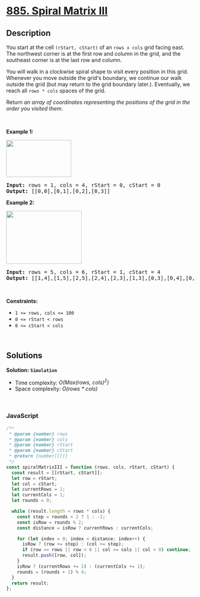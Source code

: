 # [885. Spiral Matrix III](https://leetcode.com/problems/spiral-matrix-iii)

## Description

<div class="elfjS" data-track-load="description_content"><p>You start at the cell <code>(rStart, cStart)</code> of an <code>rows x cols</code> grid facing east. The northwest corner is at the first row and column in the grid, and the southeast corner is at the last row and column.</p>

<p>You will walk in a clockwise spiral shape to visit every position in this grid. Whenever you move outside the grid's boundary, we continue our walk outside the grid (but may return to the grid boundary later.). Eventually, we reach all <code>rows * cols</code> spaces of the grid.</p>

<p>Return <em>an array of coordinates representing the positions of the grid in the order you visited them</em>.</p>

<p>&nbsp;</p>
<p><strong class="example">Example 1:</strong></p>
<img alt="" src="https://s3-lc-upload.s3.amazonaws.com/uploads/2018/08/24/example_1.png" style="width: 174px; height: 99px;">
<pre><strong>Input:</strong> rows = 1, cols = 4, rStart = 0, cStart = 0
<strong>Output:</strong> [[0,0],[0,1],[0,2],[0,3]]
</pre>

<p><strong class="example">Example 2:</strong></p>
<img alt="" src="https://s3-lc-upload.s3.amazonaws.com/uploads/2018/08/24/example_2.png" style="width: 202px; height: 142px;">
<pre><strong>Input:</strong> rows = 5, cols = 6, rStart = 1, cStart = 4
<strong>Output:</strong> [[1,4],[1,5],[2,5],[2,4],[2,3],[1,3],[0,3],[0,4],[0,5],[3,5],[3,4],[3,3],[3,2],[2,2],[1,2],[0,2],[4,5],[4,4],[4,3],[4,2],[4,1],[3,1],[2,1],[1,1],[0,1],[4,0],[3,0],[2,0],[1,0],[0,0]]
</pre>

<p>&nbsp;</p>
<p><strong>Constraints:</strong></p>

<ul>
	<li><code>1 &lt;= rows, cols &lt;= 100</code></li>
	<li><code>0 &lt;= rStart &lt; rows</code></li>
	<li><code>0 &lt;= cStart &lt; cols</code></li>
</ul>
</div>

<p>&nbsp;</p>

## Solutions

**Solution: `Simulation`**

- Time complexity: <em>O(Max(rows, cols)<sup>2</sup>)</em>
- Space complexity: <em>O(rows \* cols)</em>

<p>&nbsp;</p>

### **JavaScript**

```js
/**
 * @param {number} rows
 * @param {number} cols
 * @param {number} rStart
 * @param {number} cStart
 * @return {number[][]}
 */
const spiralMatrixIII = function (rows, cols, rStart, cStart) {
  const result = [[rStart, cStart]];
  let row = rStart;
  let col = cStart;
  let currentRows = 1;
  let currentCols = 1;
  let rounds = 0;

  while (result.length < rows * cols) {
    const step = rounds < 2 ? 1 : -1;
    const isRow = rounds % 2;
    const distance = isRow ? currentRows : currentCols;

    for (let index = 0; index < distance; index++) {
      isRow ? (row += step) : (col += step);
      if (row >= rows || row < 0 || col >= cols || col < 0) continue;
      result.push([row, col]);
    }
    isRow ? (currentRows += 1) : (currentCols += 1);
    rounds = (rounds + 1) % 4;
  }
  return result;
};
```
